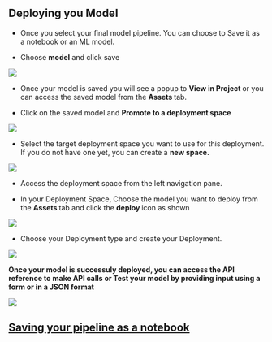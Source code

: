 
## Deploying you Model 

- Once you select your final model pipeline. You can choose to Save it as a notebook or an ML model. 

- Choose **model** and click save  

![](https://github.com/IBMDeveloperUK/Machine-Learning-Models-with-AUTO-AI/blob/master/Images/MLModel.png)

- Once your model is saved you will see a popup to <b> View in Project </b> or you can access the saved model from the <b> Assets </b> tab. 

- Click on the saved model and <b> Promote to a deployment space </b>

![](https://github.com/IBMDeveloperUK/Machine-Learning-Models-with-AUTO-AI/blob/master/Images/PromoteSpace1.png)

- Select the target deployment space you want to use for this deployment. If you do not have one yet, you can create a <b> new space. </b> 

![](https://github.com/IBMDeveloperUK/Machine-Learning-Models-with-AUTO-AI/blob/master/Images/PromoteSpace2.png)

- Access the deployment space from the left navigation pane. 

- In your Deployment Space, Choose the model you want to deploy from the <b> Assets </b> tab and click the <b> deploy </b> icon as shown

![](https://github.com/IBMDeveloperUK/Machine-Learning-Models-with-AUTO-AI/blob/master/Images/Deploy.png)

- Choose your Deployment type and create your Deployment. 

![](https://github.com/IBMDeveloperUK/Machine-Learning-Models-with-AUTO-AI/blob/master/Images/Deploy_type.png)


<b> Once your model is successuly deployed, you can access the API reference to make API calls or Test your model by providing input using a form or in a JSON format </b>

![](https://github.com/YaminiRao/ddc-2021-jumpstart-your-journey/blob/patch-1/workshop/assets/images/setup/model-test.png)



## [Saving your pipeline as a notebook](notebook.md) 
